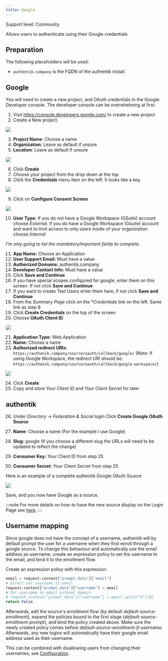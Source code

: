 ```yaml
---
title: Google
---
```


<span class="badge badge--secondary">Support level: Community</span>

Allows users to authenticate using their Google credentials

## Preparation

The following placeholders will be used:

-   `authentik.company` is the FQDN of the authentik install.

## Google

You will need to create a new project, and OAuth credentials in the Google Developer console. The developer console can be overwhelming at first.

1. Visit https://console.developers.google.com/ to create a new project
2. Create a New project.

![](googledeveloper1.png)

3. **Project Name**: Choose a name
4. **Organization**: Leave as default if unsure
5. **Location**: Leave as default if unsure

![](googledeveloper2.png)

6. Click **Create**
7. Choose your project from the drop down at the top
8. Click the **Credentials** menu item on the left. It looks like a key.

![](googledeveloper3.png)

9. Click on **Configure Consent Screen**

![](googledeveloper4.png)

10. **User Type:** If you do not have a Google Workspace (GSuite) account choose _External_. If you do have a Google Workspace (Gsuite) account and want to limit access to only users inside of your organization choose _Internal_

_I'm only going to list the mandatory/important fields to complete._

11. **App Name:** Choose an Application
12. **User Support Email:** Must have a value
13. **Authorized Domains:** authentik.company
14. **Developer Contact Info:** Must have a value
15. Click **Save and Continue**
16. If you have special scopes configured for google, enter them on this screen. If not click **Save and Continue**
17. If you want to create Test Users enter them here, if not click **Save and Continue**
18. From the _Summary Page_ click on the \*_Credentials_ link on the left. Same link as step 8
19. Click **Create Credentials** on the top of the screen
20. Choose **OAuth Client ID**

![](googledeveloper5.png)

21. **Application Type:** Web Application
22. **Name:** Choose a name
23. **Authorized redirect URIs:** `https://authenik.company/source/oauth/callback/google/` (Note: If using Google Workspace, the redirect URI should be: `https://authenik.company/source/oauth/callback/google-workspace/`)

![](googledeveloper6.png)

24. Click **Create**
25. Copy and store _Your Client ID_ and _Your Client Secret_ for later

## authentik

26. Under _Directory -> Federation & Social login_ Click **Create Google OAuth Source**

27. **Name**: Choose a name (For the example I use Google)
28. **Slug**: google (If you choose a different slug the URLs will need to be updated to reflect the change)
29. **Consumer Key:** Your Client ID from step 25
30. **Consumer Secret:** Your Client Secret from step 25

Here is an example of a complete authentik Google OAuth Source

![](authentiksource.png)

Save, and you now have Google as a source.

:::note
For more details on how-to have the new source display on the Login Page see [here](../general#add-sources-to-default-login-page).
:::

## Username mapping

Since google does not have the concept of a username, authentik will by default prompt the user for a username when they first enroll through a google source. To change this behaviour and automatically use the email address as username, create an expression policy to set the username to the email, and bind it to the enrollment flow.

Create an expression policy with this expression:

```python
email = request.context["prompt_data"]["email"]
# Direct set username to email
request.context["prompt_data"]["username"] = email
# Set username to email without domain
# request.context["prompt_data"]["username"] = email.split("@")[0]
return False
```

Afterwards, edit the source's enrollment flow (by default _default-source-enrollment_), expand the policies bound to the first stage (_default-source-enrollment-prompt_), and bind the policy created above. Make sure the newly created policy comes before _default-source-enrollment-if-username_. Afterwards, any new logins will automatically have their google email address used as their username.

This can be combined with disallowing users from changing their usernames, see [Configuration](../../../docs/installation/configuration#authentik_default_user_change_username).
